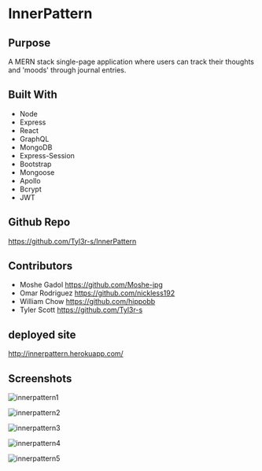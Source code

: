 # InnerPattern

## Purpose
A MERN stack single-page application where users can track their thoughts and 'moods' through journal entries.

## Built With
* Node
* Express
* React
* GraphQL
* MongoDB
* Express-Session
* Bootstrap
* Mongoose
* Apollo
* Bcrypt
* JWT

## Github Repo
https://github.com/Tyl3r-s/InnerPattern

## Contributors 
* Moshe Gadol https://github.com/Moshe-jpg
* Omar Rodriguez https://github.com/nickless192
* William Chow https://github.com/hippobb
* Tyler Scott https://github.com/Tyl3r-s

## deployed site
http://innerpattern.herokuapp.com/

## Screenshots 

![innerpattern1](https://user-images.githubusercontent.com/103789071/195421586-2d8a599e-d49c-47b3-886c-c0dd886d0eb4.png)

![innerpattern2](https://user-images.githubusercontent.com/103789071/195421589-999accf4-5f5d-46f7-be8a-c2ddb870617e.png)

![innerpattern3](https://user-images.githubusercontent.com/103789071/195421593-785d86f3-143b-4cfe-be08-64370d2eaa54.png)

![innerpattern4](https://user-images.githubusercontent.com/103789071/195421596-06e0f990-8f87-4c74-b899-1c3e94429bf3.png)

![innerpattern5](https://user-images.githubusercontent.com/103789071/195421597-31e00be4-507f-4455-bf06-db995d73a508.png)